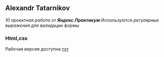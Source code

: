 Alexandr Tatarnikov
-

_10 проектная работа от **Яндекс.Практикум**_
Используются _регулярные выражения_ для валидации формы

### Html,css

Рабочая версия доступна [тут](https://alexandr-exe.github.io/form)
